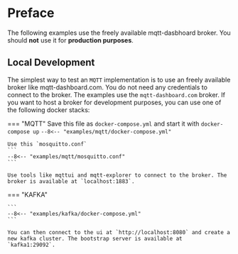 # Preface

The following examples use the freely available mqtt-dasbhoard broker. You should **not** use it for **production purposes**. 


## Local Development

The simplest way to test an `MQTT` implementation is to use an freely available broker like mqtt-dashboard.com. You do not need any credentials to connect to the broker. The examples use the `mqtt-dashboard.com` broker. If you want to host a broker for development purposes, you can use one of the following docker stacks:

=== "MQTT"
    Save this file as `docker-compose.yml` and start it with `docker-compose up`
    ```
    --8<-- "examples/mqtt/docker-compose.yml"
    ```

    Use this `mosquitto.conf`
    ```
    --8<-- "examples/mqtt/mosquitto.conf"
    ```

    Use tools like mqttui and mqtt-explorer to connect to the broker. The broker is available at `localhost:1883`.

=== "KAFKA"

    ```
    --8<-- "examples/kafka/docker-compose.yml"
    ```
    
    You can then connect to the ui at `http://localhost:8080` and create a new kafka cluster. The bootstrap server is available at `kafka1:29092`.